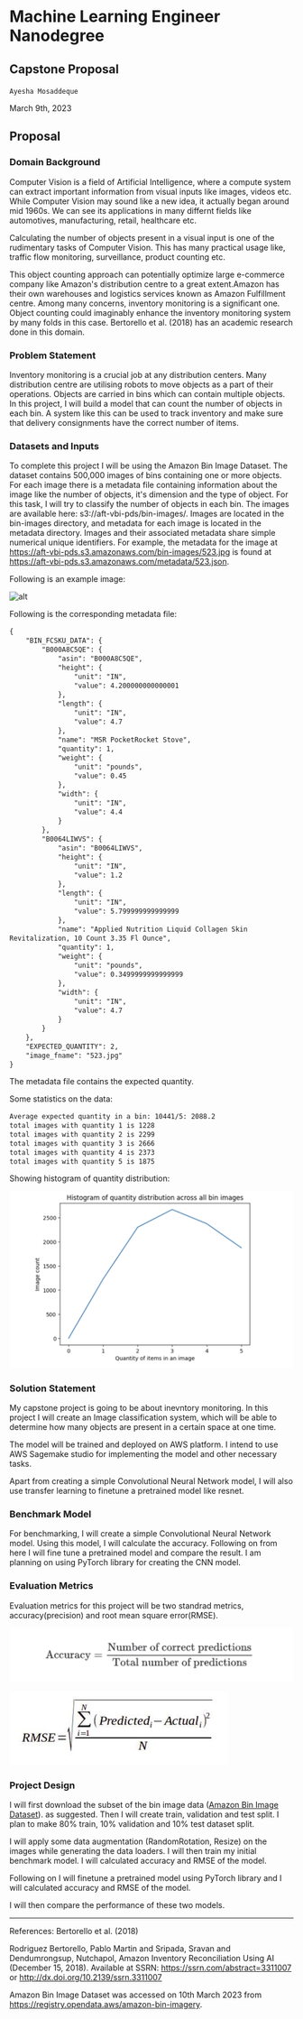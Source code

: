 # Machine Learning Engineer Nanodegree
## Capstone Proposal

`Ayesha Mosaddeque`

March 9th, 2023

## Proposal

### Domain Background

Computer Vision is a field of Artificial Intelligence, where a compute system can extract important information from visual inputs like images, videos etc. While Computer Vision may sound like a new idea, it actually began around mid 1960s. We can see its applications in many differnt fields like automotives, manufacturing, retail, healthcare etc. 

Calculating the number of objects present in a visual input is one of the rudimentary tasks of Computer Vision. This has many practical usage like, traffic flow monitoring, surveillance, product counting etc.

This object counting approach can potentially optimize large e-commerce company like Amazon's distribution centre to a great extent.Amazon has their own warehouses and logistics services known as Amazon Fulfillment centre. Among many concerns, inventory monitoring is a significant one. Object counting could imaginably enhance the inventory monitoring system by many folds in this case. Bertorello et al. (2018) has an academic research done in this domain.

### Problem Statement

Inventory monitoring is a crucial job at any distribution centers. Many distribution centre are utilising robots to move objects as a part of their operations. Objects are carried in bins which can contain multiple objects. In this project, I will build a model that can count the number of objects in each bin. A system like this can be used to track inventory and make sure that delivery consignments have the correct number of items.

### Datasets and Inputs

To complete this project I will be using the Amazon Bin Image Dataset. The dataset contains 500,000 images of bins containing one or more objects. For each image there is a metadata file containing information about the image like the number of objects, it's dimension and the type of object. For this task, I will try to classify the number of objects in each bin. The images are available here: s3://aft-vbi-pds/bin-images/. Images are located in the bin-images directory, and metadata for each image is located in the metadata directory. Images and their associated metadata share simple numerical unique identifiers. For example, the metadata for the image at https://aft-vbi-pds.s3.amazonaws.com/bin-images/523.jpg is found at https://aft-vbi-pds.s3.amazonaws.com/metadata/523.json.

Following is an example image:

![alt](https://aft-vbi-pds.s3.amazonaws.com/bin-images/523.jpg)

Following is the corresponding metadata file:
```
{
    "BIN_FCSKU_DATA": {
        "B000A8C5QE": {
            "asin": "B000A8C5QE",
            "height": {
                "unit": "IN",
                "value": 4.200000000000001
            },
            "length": {
                "unit": "IN",
                "value": 4.7
            },
            "name": "MSR PocketRocket Stove",
            "quantity": 1,
            "weight": {
                "unit": "pounds",
                "value": 0.45
            },
            "width": {
                "unit": "IN",
                "value": 4.4
            }
        },
        "B0064LIWVS": {
            "asin": "B0064LIWVS",
            "height": {
                "unit": "IN",
                "value": 1.2
            },
            "length": {
                "unit": "IN",
                "value": 5.799999999999999
            },
            "name": "Applied Nutrition Liquid Collagen Skin Revitalization, 10 Count 3.35 Fl Ounce",
            "quantity": 1,
            "weight": {
                "unit": "pounds",
                "value": 0.3499999999999999
            },
            "width": {
                "unit": "IN",
                "value": 4.7
            }
        }
    },
    "EXPECTED_QUANTITY": 2,
    "image_fname": "523.jpg"
}
```
The metadata file contains the expected quantity.

Some statistics on the data:

```Total Images: 10441
Average expected quantity in a bin: 10441/5: 2088.2
total images with quantity 1 is 1228
total images with quantity 2 is 2299
total images with quantity 3 is 2666
total images with quantity 4 is 2373
total images with quantity 5 is 1875
```
Showing histogram of quantity distribution:

![alt](./images/histogram.png)

### Solution Statement

My capstone project is going to be about inevntory monitoring. In this project I will create an Image classification system, which will be able to determine how many objects are present in a certain space at one time. 

The model will be trained and deployed on AWS platform. I intend to use AWS Sagemake studio for implementing the model and other necessary tasks. 

Apart from creating a simple Convolutional Neural Network model, I will also use transfer learning to finetune a pretrained model like resnet.

### Benchmark Model

For benchmarking,  I will create a simple Convolutional Neural Network model. Using this model, I will calculate the accuracy. Following on from here I will fine tune a pretrained model and compare the result. 
I am planning on using PyTorch library for creating the CNN model.

### Evaluation Metrics

Evaluation metrics for this project will be two standrad metrics, accuracy(precision) and root mean square error(RMSE). 

![alt](./images/accruacy.png)

![alt](./images/RMSE1.jpg)

### Project Design

I will first download the subset of the bin image data ([Amazon Bin Image Dataset](https://registry.opendata.aws/amazon-bin-imagery/)). as suggested. Then I will create train, validation and test split. I plan to make 80% train, 10% validation and 10% test dataset split. 

I will apply some data augmentation (RandomRotation, Resize) on the images while generating the data loaders. I will then train my initial benchmark model. I will calculated accuracy and RMSE of the model.

Following on I will finetune a pretrained model using PyTorch library and I will calculated accuracy and RMSE of the model.

I will then compare the performance of these two models.

-----------

References:
Bertorello et al. (2018) 

Rodriguez Bertorello, Pablo Martin and Sripada, Sravan and Dendumrongsup, Nutchapol, Amazon Inventory Reconciliation Using AI (December 15, 2018). Available at SSRN: https://ssrn.com/abstract=3311007 or http://dx.doi.org/10.2139/ssrn.3311007

Amazon Bin Image Dataset was accessed on 10th March 2023 from https://registry.opendata.aws/amazon-bin-imagery.
